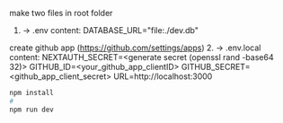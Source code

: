 make two files in root folder
1. -> .env
    content: DATABASE_URL="file:./dev.db"

create github app (https://github.com/settings/apps)
2. -> .env.local
    content: 
        NEXTAUTH_SECRET=<generate secret (openssl rand -base64 32)>
        GITHUB_ID=<your_github_app_clientID>
        GITHUB_SECRET=<github_app_client_secret>
        URL=http://localhost:3000
```bash
npm install
#
npm run dev
```
